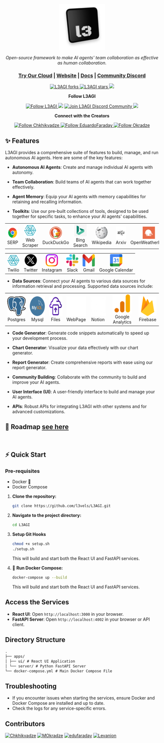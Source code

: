 <p align="center">
  <a href="https://l3agi.com//#gh-light-mode-only">
    <img src="./apps/ui/src/assets/images/l3_logo.png" alt="L3AGI logo" width="150px" height="150px"/>
  </a>
</p>

<p align="center"><i>Open-source framework to make AI agents' team collaboration as effective as human collaboration.</i></p>
    
<h3 align="center">
	<a href="https://l3agi.com?utm_medium=community&utm_source=github">Try Our Cloud</a>
   <span> | </span>
	<a href="https://www.l3agi.com?utm_medium=community&utm_source=github">Website</a>
	<span> | </span>
	<a href="./docs/basics.md">Docs</a>
	<span> | </span>
	<a href="https://discord.gg/hQ9ZWabm">Community Discord</a>
</h3>


<p align="center">
<a href="https://github.com/l3vels/L3AGI/fork" target="blank">
<img src="https://img.shields.io/github/forks/l3vels/L3AGI?style=for-the-badge" alt="L3AGI forks"/>
</a>

<a href="https://github.com/l3vels/L3AGI/stargazers" target="blank">
<img src="https://img.shields.io/github/stars/l3vels/L3AGI?style=for-the-badge" alt="L3AGI stars"/>
</a>
<a href='https://github.com/l3vels/L3AGI/releases'>
<img src='https://img.shields.io/github/release/l3vels/L3AGI?&label=Latest&style=for-the-badge'>
</a>

</p>

<p align="center"><b>Follow L3AGI </b></p>

<p align="center">
<a href="https://twitter.com/l3velshq" target="blank">
<img src="https://img.shields.io/twitter/follow/l3vels?label=Follow: l3vels&style=social" alt="Follow L3AGI"/>
</a>
<a href="https://wwwhttps://github.com/orgs/l3vels/projects/1/views/1.reddit.com/r/L3AGI" target="_blank"><img src="https://img.shields.io/twitter/url?label=/r/L3AGI&logo=reddit&style=social&url=https://github.com/l3vels/L3AGI"/></a>

<a href="https://discord.gg/hQ9ZWabm" target="blank">
<img src="https://img.shields.io/discord/1085735429426401340?label=Join%20L3AGI&logo=discord&style=social" alt="Join L3AGI Discord Community"/>
</a>
<a href="https://www.youtube.com/@gigachkhikvadze7497" target="_blank"><img src="https://img.shields.io/twitter/url?label=Youtube&logo=youtube&style=social&url=https://github.com/l3vels/L3AGI"/></a>
</p>

<p align="center"><b>Connect with the Creators </b></p>

<p align="center">
<a href="https://twitter.com/gigch_eth" target="blank">
<img src="https://img.shields.io/twitter/follow/gigch_eth?label=Follow: Giga&style=social" alt="Follow Chkhikvadze"/>
</a>
<a href="https://twitter.com/EduardoFaraday" target="blank">
<img src="https://img.shields.io/twitter/follow/EduardoFaraday?label=Follow: EduardoFaraday&style=social" alt="Follow EduardoFaraday"/>
</a>
<a href="https://twitter.com/MOkradze" target="blank">
<img src="https://img.shields.io/twitter/follow/MOkradze?label=Follow: MOkradze&style=social" alt="Follow Okradze"/>
</a>
</p>

## ✨ Features

L3AGI provides a comprehensive suite of features to build, manage, and run autonomous AI agents. Here are some of the key features:

- **Autonomous AI Agents**: Create and manage individual AI agents with autonomy.

- **Team Collaboration**: Build teams of AI agents that can work together effectively.

- **Agent Memory**: Equip your AI agents with memory capabilities for retaining and recalling information.

- **Toolkits**: Use our pre-built collections of tools, designed to be used together for specific tasks, to enhance your AI agents' capabilities.


<table align="center">
  <tr>
    <td align="center"><img src="./apps/ui/src/assets/tools/google.png" width="40px" height="40px"><br>SERP</td>
    <td align="center"><img src="./apps/ui/src/assets/tools/webscrapping.png" width="40px" height="40px"><br>Web Scraper</td>
    <td align="center"><img src="./apps/ui/src/assets/tools/DuckDuckGo.png" width="40px" height="40px"><br>DuckDuckGo</td>
    <td align="center"><img src="./apps/ui/src/assets/tools/bing.png" width="40px" height="40px"><br>Bing Search</td>
    <td align="center"><img src="./apps/ui/src/assets/tools/wikipedia.png" width="40px" height="40px"><br>Wikipedia</td>
    <td align="center"><img src="./apps/ui/src/assets/tools/arxiv.jpeg" width="40px" height="40px"><br>Arxiv</td>
    <td align="center"><img src="./apps/ui/src/assets/tools/openweather.svg" width="40px" height="40px"><br>OpenWeatherMap</td>
  </tr>
</table>
<table align="center">
  <tr>
    <td align="center"><img src="./apps/ui/src/assets/tools/twillio.png" width="40px" height="40px"><br>Twilio</td>
    <td align="center"><img src="./apps/ui/src/assets/tools/twitter.png" width="40px" height="40px"><br>Twitter</td>
    <td align="center"><img src="./apps/ui/src/assets/tools/instagram.webp" width="40px" height="40px"><br>Instagram</td>
    <td align="center"><img src="./apps/ui/src/assets/tools/Slack.png" width="40px" height="40px"><br>Slack</td>
    <td align="center"><img src="./apps/ui/src/assets/tools/gmail.png" width="40px" height="40px"><br>Gmail</td>
    <td align="center"><img src="./apps/ui/src/assets/tools/googleCalendar.png" width="40px" height="40px"><br>Google Calendar</td>
  </tr>
</table>








- **Data Sources**: Connect your AI agents to various data sources for information retrieval and processing. Supported data sources include:
  <!-- - ## <img src="./apps/ui/src/assets/images/postgres.png" width="30px" height="30"> Postgres 
  - ## <img src="./apps/ui/src/assets/images/mySql.png" width="30px" height="30px"> Mysql 
  - ## <img src="./apps/ui/src/assets/images/file.png" width="30px" height="30px"> Upload Files 
  - ## <img src="./apps/ui/src/assets/images/web.jpg" width="30" height="30"> Web Page Scrapping 
  - ## <img src="./apps/ui/src/assets/images/notion.png" width="30" height="30"> Notion 
  - ## <img src="./apps/ui/src/assets/images/google_analytics.png" width="30" height="30"> Google Analytics 
  - ## <img src="./apps/ui/src/assets/images/firebase.svg" width="30" height="30"> Firebase -->


<table align="center">
  <tr>
    <td align="center"><img src="./apps/ui/src/assets/images/postgres.png" width="64px" height="64px"><br>Postgres</td>
    <td align="center"><img src="./apps/ui/src/assets/images/mySql.png" width="64px" height="64px"><br>Mysql</td>
    <td align="center"><img src="./apps/ui/src/assets/images/uploadFile.png" width="64px" height="64px"><br>Files</td>
    <td align="center"><img src="./apps/ui/src/assets/images/web.jpg" width="64px" height="64px"><br>WebPage</td>
    <td align="center"><img src="./apps/ui/src/assets/images/notion.png" width="64px" height="64px"><br>Notion</td>
    <td align="center"><img src="./apps/ui/src/assets/images/google_analytics.png" width="64px" height="64px"><br>Google Analytics</td>
    <td align="center"><img src="./apps/ui/src/assets/images/firebase.svg" width="64px" height="64px"><br>Firebase</td>
  </tr>
</table>





- **Code Generator**: Generate code snippets automatically to speed up your development process.

- **Chart Generator**: Visualize your data effectively with our chart generator.

- **Report Generator**: Create comprehensive reports with ease using our report generator.

- **Community Building**: Collaborate with the community to build and improve your AI agents.

- **User Interface (UI)**: A user-friendly interface to build and manage your AI agents.

- **APIs**: Robust APIs for integrating L3AGI with other systems and for advanced customizations.


## 🚀 Roadmap [see here](https://github.com/orgs/l3vels/projects/1)
<br>


## ⚡ Quick Start

### Pre-requisites

- Docker 🐳
- Docker Compose


1. **Clone the repository:**

   ```bash
   git clone https://github.com/l3vels/L3AGI.git
   ```

2. **Navigate to the project directory:**

   ```bash
   cd L3AGI
   ```

3. **Setup Git Hooks**

   ```bash
   chmod +x setup.sh
   ./setup.sh
   ```

   This will build and start both the React UI and FastAPI services.


4. 🐳 **Run Docker Compose:**

   ```bash
   docker-compose up --build
   ```

   This will build and start both the React UI and FastAPI services.

## Access the Services

- **React UI**: Open `http://localhost:3000` in your browser.
- **FastAPI Server**: Open `http://localhost:4002` in your browser or API client.

## Directory Structure

```
.
├── apps/
│ ├── ui/ # React UI Application
│ └── server/ # Python FastAPI Server
└── docker-compose.yml # Main Docker Compose File
```

## Troubleshooting

- If you encounter issues when starting the services, ensure Docker and Docker Compose are installed and up to date.
- Check the logs for any service-specific errors.



## Contributors
[![Chkhikvadze](https://images.weserv.nl/?url=https://avatars.githubusercontent.com/u/10281306?v=4&w=50&h=50&mask=circle)](https://github.com/Chkhikvadze) 
[![MOkradze](https://images.weserv.nl/?url=https://avatars.githubusercontent.com/u/22216909?v=4&w=50&h=50&mask=circle)](https://github.com/MOkradze) 
[![edufaraday](https://images.weserv.nl/?url=https://avatars.githubusercontent.com/u/56274334?v=4&w=50&h=50&mask=circle)](https://github.com/edufaraday) 
[![Levanion](https://images.weserv.nl/?url=https://avatars.githubusercontent.com/u/91427080?v=4&w=50&h=50&mask=circle)](https://github.com/levanion) 